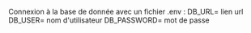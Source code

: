 Connexion à la base de donnée avec un fichier .env :
DB_URL= lien url
DB_USER= nom d'utilisateur
DB_PASSWORD= mot de passe


